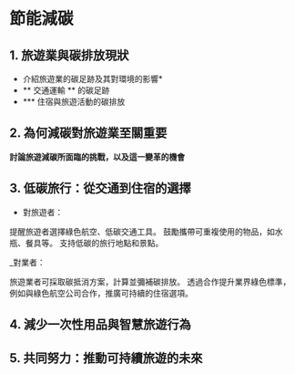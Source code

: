 # 節能減碳
## 1. 旅遊業與碳排放現狀
- 介紹旅遊業的碳足跡及其對環境的影響*
- ** 交通運輸 ** 的碳足跡
- *** 住宿與旅遊活動的碳排放

## 2. 為何減碳對旅遊業至關重要
**討論旅遊減碳所面臨的挑戰，以及這一變革的機會**

## 3. 低碳旅行：從交通到住宿的選擇
- 對旅遊者：

提醒旅遊者選擇綠色航空、低碳交通工具。
鼓勵攜帶可重複使用的物品，如水瓶、餐具等。
支持低碳的旅行地點和景點。

_對業者：

旅遊業者可採取碳抵消方案，計算並彌補碳排放。
透過合作提升業界綠色標準，例如與綠色航空公司合作，推廣可持續的住宿選項。

## 4. 減少一次性用品與智慧旅遊行為
## 5. 共同努力：推動可持續旅遊的未來
